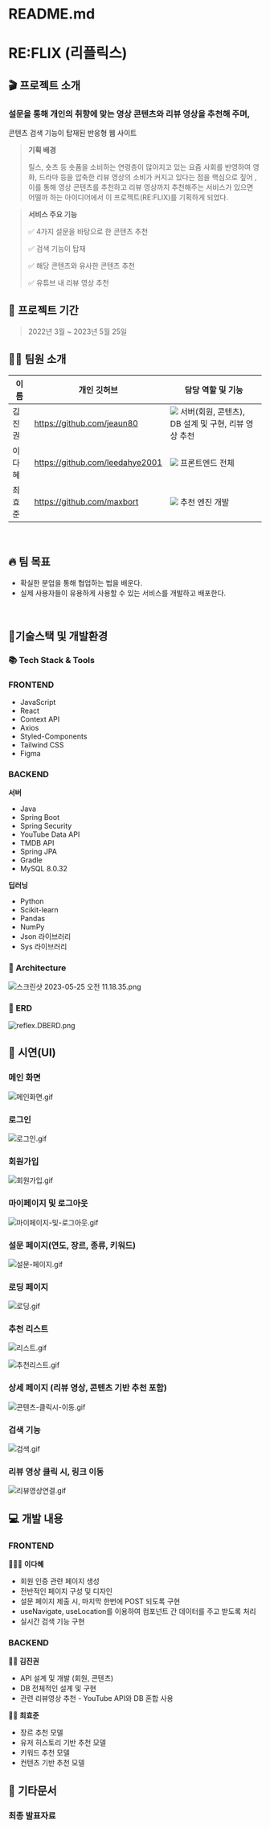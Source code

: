 # README.md

# RE:FLIX (리플릭스)

## 🎬 프로젝트 소개

### 설문을 통해 개인의 취향에 맞는 영상 콘텐츠와 리뷰 영상을 추천해 주며,

콘텐츠 검색 기능이 탑재된 반응형 웹 사이트

> **기획 배경**
>
> 릴스, 숏츠 등 숏폼을 소비하는 연령층이 많아지고 있는 요즘 사회를 반영하여 영화, 드라마 등을 압축한 리뷰 영상의 소비가 커지고 있다는 점을 핵심으로 짚어 ,이를 통해 영상 콘텐츠를 추천하고 리뷰 영상까지 추천해주는 서비스가 있으면 어떨까 하는 아이디어에서 이 프로젝트(RE:FLIX)를 기획하게 되었다.

> **서비스 주요 기능**
>
> ✅ 4가지 설문을 바탕으로 한 콘텐츠 추천
>
> ✅ 검색 기능이 탑재
>
> ✅ 해당 콘텐츠와 유사한 콘텐츠 추천
>
> ✅ 유튜브 내 리뷰 영상 추천

## 📆 프로젝트 기간

> 2022년 3월 ~ 2023년 5월 25일

## 🙋‍♀️ 팀원 소개

| 이름   | 개인 깃허브                     | 담당 역할 및 기능                                                                                    |
| ------ | ------------------------------- | ---------------------------------------------------------------------------------------------------- |
| 김진권 | https://github.com/jeaun80      | <img src="https://img.shields.io/badge/-BE-red"> 서버(회원, 콘텐츠), DB 설계 및 구현, 리뷰 영상 추천 |
| 이다혜 | https://github.com/leedahye2001 | <img src="https://img.shields.io/badge/-FE-blue"> 프론트엔드 전체                                    |
| 최효준 | https://github.com/maxbort      | <img src="https://img.shields.io/badge/-BE-red"> 추천 엔진 개발                                      |

<br/>

## 🔥 팀 목표

- 확실한 분업을 통해 협업하는 법을 배운다.
- 실제 사용자들이 유용하게 사용할 수 있는 서비스를 개발하고 배포한다.

<br/>

## 🚩기술스택 및 개발환경

### 📚 Tech Stack & Tools

### FRONTEND

- JavaScript
- React
- Context API
- Axios
- Styled-Components
- Tailwind CSS
- Figma

### BACKEND

**서버**

- Java
- Spring Boot
- Spring Security
- YouTube Data API
- TMDB API
- Spring JPA
- Gradle
- MySQL 8.0.32

**딥러닝**

- Python
- Scikit-learn
- Pandas
- NumPy
- Json 라이브러리
- Sys 라이브러리

### 📌 Architecture

![스크린샷 2023-05-25 오전 11.18.35.png](https://s3-us-west-2.amazonaws.com/secure.notion-static.com/a357ad6d-cc01-4367-93a6-4c2a27f6f0d2/%E1%84%89%E1%85%B3%E1%84%8F%E1%85%B3%E1%84%85%E1%85%B5%E1%86%AB%E1%84%89%E1%85%A3%E1%86%BA_2023-05-25_%E1%84%8B%E1%85%A9%E1%84%8C%E1%85%A5%E1%86%AB_11.18.35.png)

### 📌 ERD

![reflex.DBERD.png](https://s3-us-west-2.amazonaws.com/secure.notion-static.com/cb939e14-2d05-40be-a5d4-a9ca06e6ea2a/reflex.DBERD.png)

## 🌈 시연(UI)

### 메인 화면

![메인화면.gif](https://s3-us-west-2.amazonaws.com/secure.notion-static.com/add3e202-0880-4594-8bcc-4ea03e1792cc/%E1%84%86%E1%85%A6%E1%84%8B%E1%85%B5%E1%86%AB%E1%84%92%E1%85%AA%E1%84%86%E1%85%A7%E1%86%AB.gif)

### 로그인

![로그인.gif](https://s3-us-west-2.amazonaws.com/secure.notion-static.com/37af067d-8860-4e2a-884c-881c93bb4ae7/%E1%84%85%E1%85%A9%E1%84%80%E1%85%B3%E1%84%8B%E1%85%B5%E1%86%AB.gif)

### 회원가입

![회원가입.gif](https://s3-us-west-2.amazonaws.com/secure.notion-static.com/a6172e1a-0b72-433d-8285-f00c67c71c7e/%E1%84%92%E1%85%AC%E1%84%8B%E1%85%AF%E1%86%AB%E1%84%80%E1%85%A1%E1%84%8B%E1%85%B5%E1%86%B8.gif)

### 마이페이지 및 로그아웃

![마이페이지-및-로그아웃.gif](https://s3-us-west-2.amazonaws.com/secure.notion-static.com/c645b079-c5fd-4a5b-b792-fb48e8e73d08/%E1%84%86%E1%85%A1%E1%84%8B%E1%85%B5%E1%84%91%E1%85%A6%E1%84%8B%E1%85%B5%E1%84%8C%E1%85%B5-%E1%84%86%E1%85%B5%E1%86%BE-%E1%84%85%E1%85%A9%E1%84%80%E1%85%B3%E1%84%8B%E1%85%A1%E1%84%8B%E1%85%AE%E1%86%BA.gif)

### 설문 페이지(연도, 장르, 종류, 키워드)

![설문-페이지.gif](https://s3-us-west-2.amazonaws.com/secure.notion-static.com/84ea4f64-951f-4a08-874f-94c7d44a99df/%E1%84%89%E1%85%A5%E1%86%AF%E1%84%86%E1%85%AE%E1%86%AB-%E1%84%91%E1%85%A6%E1%84%8B%E1%85%B5%E1%84%8C%E1%85%B5.gif)

### 로딩 페이지

![로딩.gif](https://s3-us-west-2.amazonaws.com/secure.notion-static.com/9f801b2a-a736-46a0-96db-c75ec8cfe1d4/%E1%84%85%E1%85%A9%E1%84%83%E1%85%B5%E1%86%BC.gif)

### 추천 리스트

![리스트.gif](https://s3-us-west-2.amazonaws.com/secure.notion-static.com/b66aad03-7f97-4f91-9f5c-101083a1e503/%E1%84%85%E1%85%B5%E1%84%89%E1%85%B3%E1%84%90%E1%85%B3.gif)

![추천리스트.gif](https://s3-us-west-2.amazonaws.com/secure.notion-static.com/81a67fa1-196d-43b4-8c06-15d42ecad915/%E1%84%8E%E1%85%AE%E1%84%8E%E1%85%A5%E1%86%AB%E1%84%85%E1%85%B5%E1%84%89%E1%85%B3%E1%84%90%E1%85%B3.gif)

### 상세 페이지 (리뷰 영상, 콘텐츠 기반 추천 포함)

![콘텐츠-클릭시-이동.gif](https://s3-us-west-2.amazonaws.com/secure.notion-static.com/712e4473-9d75-4348-a506-f9dfed74c25b/%E1%84%8F%E1%85%A9%E1%86%AB%E1%84%90%E1%85%A6%E1%86%AB%E1%84%8E%E1%85%B3-%E1%84%8F%E1%85%B3%E1%86%AF%E1%84%85%E1%85%B5%E1%86%A8%E1%84%89%E1%85%B5-%E1%84%8B%E1%85%B5%E1%84%83%E1%85%A9%E1%86%BC.gif)

### 검색 기능

![검색.gif](https://s3-us-west-2.amazonaws.com/secure.notion-static.com/66390940-84f5-4590-9a3b-8e8e1b76eaf8/%E1%84%80%E1%85%A5%E1%86%B7%E1%84%89%E1%85%A2%E1%86%A8.gif)

### 리뷰 영상 클릭 시, 링크 이동

![리뷰영상연결.gif](https://s3-us-west-2.amazonaws.com/secure.notion-static.com/99c639f4-1ee4-451d-842e-71d730345ed8/%E1%84%85%E1%85%B5%E1%84%87%E1%85%B2%E1%84%8B%E1%85%A7%E1%86%BC%E1%84%89%E1%85%A1%E1%86%BC%E1%84%8B%E1%85%A7%E1%86%AB%E1%84%80%E1%85%A7%E1%86%AF.gif)

## 💻 개발 내용

### FRONTEND

🙋🏻‍♀️ **이다혜**

- 회원 인증 관련 페이지 생성
- 전반적인 페이지 구성 및 디자인
- 설문 페이지 제출 시, 마지막 한번에 POST 되도록 구현
- useNavigate, useLocation를 이용하여 컴포넌트 간 데이터를 주고 받도록 처리
- 실시간 검색 기능 구현

### BACKEND

🙋🏻 **김진권**

- API 설계 및 개발 (회원, 콘텐츠)
- DB 전체적인 설계 및 구현
- 관련 리뷰영상 추천 - YouTube API와 DB 혼합 사용

🙋🏻 **최효준**

- 장르 추천 모델
- 유저 히스토리 기반 추천 모델
- 키워드 추천 모델
- 컨텐츠 기반 추천 모델

###

## 🚩 기타문서

### 최종 발표자료
